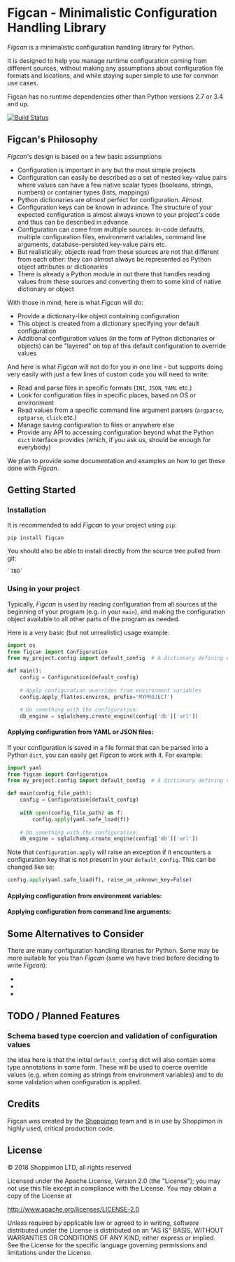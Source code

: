 Figcan - Minimalistic Configuration Handling Library
==================================================== 
*Figcan* is a minimalistic configuration handling library for Python.

It is designed to help you manage runtime configuration coming from different 
sources, without making any assumptions about configuration file formats and 
locations, and while staying super simple to use for common use cases.

Figcan has no runtime dependencies other than Python versions 2.7 or 3.4 and 
up. 

[![Build Status](https://travis-ci.org/shoppimon/figcan.svg?branch=master)](https://travis-ci.org/shoppimon/figcan)

Figcan's Philosophy
-------------------
*Figcan*'s design is based on a few basic assumptions:

* Configuration is important in any but the most simple projects
* Configuration can easily be described as a set of nested key-value pairs 
  where values can have a few native scalar types (booleans, strings, numbers) 
  or container types (lists, mappings)
* Python dictionaries are *almost* perfect for configuration. *Almost*.
* Configuration keys can be known in advance. The structure of your expected
  configuration is almost always known to your project's code and thus can be 
  described in advance.   
* Configuration can come from multiple sources: in-code defaults, multiple 
  configuration files, environment variables, command line arguments, 
  database-persisted key-value pairs etc.   
* But realistically, objects read from these sources are not that different 
  from each other: they can almost always be represented as Python object 
  attributes or dictionaries
* There is already a Python module in out there that handles reading values 
  from these sources and converting them to some kind of native dictionary or 
  object 

With those in mind, here is what *Figcan* will do:

* Provide a dictionary-like object containing configuration
* This object is created from a dictionary specifying your default 
  configuration
* Additional configuration values (in the form of Python dictionaries or 
  objects) can be "layered" on top of this default configuration to override 
  values
 
And here is what *Figcan* will not do for you in one line - but supports doing
very easily with just a few lines of custom code you will need to write:

* Read and parse files in specific formats (`INI`, `JSON`, `YAML` etc.)
* Look for configuration files in specific places, based on OS or environment
* Read values from a specific command line argument parsers (`argparse`, 
  `optparse`, `click` etc.) 
* Manage saving configuration to files or anywhere else
* Provide any API to accessing configuration beyond what the Python `dict` 
  interface provides (which, if you ask us, should be enough for everybody)
 
We plan to provide some documentation and examples on how to get these done
with *Figcan*. 

Getting Started
---------------

### Installation
It is recommended to add *Figcan* to your project using `pip`:

    pip install figcan

You should also be able to install directly from the source tree pulled from 
git:

    `TBD`

### Using in your project
Typically, *Figcan* is used by reading configuration from all sources at the 
beginning of your program (e.g. in your `main`), and making the configuration 
object available to all other parts of the program as needed. 

Here is a very basic (but not unrealistic) usage example:

```python
import os
from figcan import Configuration
from my_project.config import default_config  # A dictionary defining default configuration values

def main():
    config = Configuration(default_config)
    
    # Apply configuration overrides from environment variables
    config.apply_flat(os.environ, prefix='MYPROJECT')

    # Do something with the configuration:
    db_engine = sqlalchemy.create_engine(config['db']['url'])
```

#### Applying configuration from YAML or JSON files:
If your configuration is saved in a file format that can be parsed into a 
Python `dict`, you can easily get *Figcan* to work with it. For example: 

```python
import yaml
from figcan import Configuration
from my_project.config import default_config  # A dictionary defining default configuration values

def main(config_file_path):
    config = Configuration(default_config)
    
    with open(config_file_path) as f:
        config.apply(yaml.safe_load(f))
        
    # Do something with the configuration:
    db_engine = sqlalchemy.create_engine(config['db']['url'])
```

Note that `Configuration.apply` will raise an exception if it encounters a
configuration key that is not present in your `default_config`. This can be
changed like so:

```python
config.apply(yaml.safe_load(f), raise_on_unknown_key=False)
```

#### Applying configuration from environment variables:

#### Applying configuration from command line arguments:

## Some Alternatives to Consider
There are many configuration handling libraries for Python. Some may be more 
suitable for you than *Figcan* (some we have tried before deciding to write 
*Figcan*):

* 
* 
* 

## TODO / Planned Features

### Schema based type coercion and validation of configuration values
the idea here is that the initial `default_config` dict will also contain some
type annotations in some form. These will be used to coerce override values 
(e.g. when coming as strings from environment variables) and to do some 
validation when configuration is applied. 

## Credits
Figcan was created by the [Shoppimon](https://www.shoppimon.com) team and is in
use by Shoppimon in highly used, critical production code. 

## License
© 2018 Shoppimon LTD, all rights reserved

Licensed under the Apache License, Version 2.0 (the "License");
you may not use this file except in compliance with the License.
You may obtain a copy of the License at

   http://www.apache.org/licenses/LICENSE-2.0

Unless required by applicable law or agreed to in writing, software
distributed under the License is distributed on an "AS IS" BASIS,
WITHOUT WARRANTIES OR CONDITIONS OF ANY KIND, either express or implied.
See the License for the specific language governing permissions and
limitations under the License.
